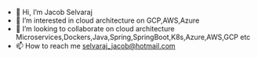 - 👋 Hi, I’m Jacob Selvaraj
- 👀 I’m interested in cloud architecture on GCP,AWS,Azure 
- 💞️ I’m looking to collaborate on cloud architecture Microservices,Dockers,Java,Spring,SpringBoot,K8s,Azure,AWS,GCP etc
- 📫 How to reach me selvaraj_jacob@hotmail.com

<!---
selvarajjacob1973/selvarajjacob1973 is a ✨ special ✨ repository because its `README.md` (this file) appears on your GitHub profile.
You can click the Preview link to take a look at your changes.
--->
